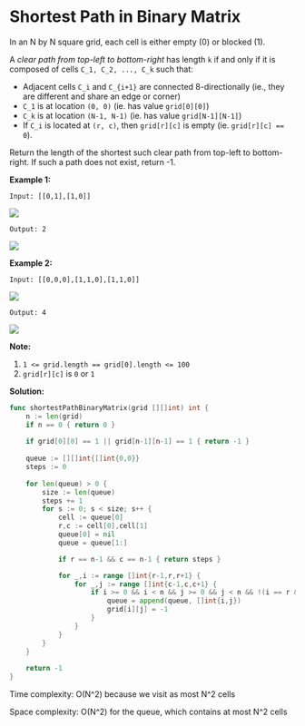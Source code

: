 # Shortest Path in Binary Matrix

In an N by N square grid, each cell is either empty (0) or blocked (1).

A _clear path from top-left to bottom-right_ has length  `k`  if and only if it is composed of cells  `C_1, C_2, ..., C_k` such that:

-   Adjacent cells  `C_i`  and  `C_{i+1}`  are connected 8-directionally (ie., they are different and share an edge or corner)
-   `C_1`  is at location  `(0, 0)`  (ie. has value  `grid[0][0]`)
-   `C_k` is at location  `(N-1, N-1)`  (ie. has value  `grid[N-1][N-1]`)
-   If  `C_i`  is located at `(r, c)`, then  `grid[r][c]`  is empty (ie. `grid[r][c] == 0`).

Return the length of the shortest such clear path from top-left to bottom-right. If such a path does not exist, return -1.

**Example 1:**

    Input: [[0,1],[1,0]]
![](https://assets.leetcode.com/uploads/2019/08/04/example1_1.png) 

    Output: 2

![](https://assets.leetcode.com/uploads/2019/08/04/example1_2.png)

**Example 2:**

    Input: [[0,0,0],[1,1,0],[1,1,0]]
![](https://assets.leetcode.com/uploads/2019/08/04/example2_1.png) 

    Output: 4
![](https://assets.leetcode.com/uploads/2019/08/04/example2_2.png)

**Note:**

1.  `1 <= grid.length == grid[0].length <= 100`
2.  `grid[r][c]`  is  `0`  or  `1`

**Solution:**

```go
func shortestPathBinaryMatrix(grid [][]int) int {
    n := len(grid)
    if n == 0 { return 0 }
    
    if grid[0][0] == 1 || grid[n-1][n-1] == 1 { return -1 }
    
    queue := [][]int{[]int{0,0}}
    steps := 0
    
    for len(queue) > 0 {
        size := len(queue)
        steps += 1
        for s := 0; s < size; s++ {
            cell := queue[0]
            r,c := cell[0],cell[1]
            queue[0] = nil 
            queue = queue[1:]

            if r == n-1 && c == n-1 { return steps }

            for _,i := range []int{r-1,r,r+1} {
                for _,j := range []int{c-1,c,c+1} {
                    if i >= 0 && i < n && j >= 0 && j < n && !(i == r && j == c) && grid[i][j] == 0 {
                        queue = append(queue, []int{i,j})
                        grid[i][j] = -1
                    }
                }
            }
        }
    }
    
    return -1
}
```

Time complexity: O(N^2) because we visit as most N^2 cells

Space complexity: O(N^2) for the queue, which contains at most N^2 cells